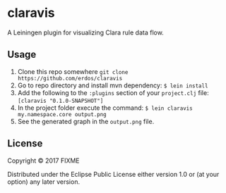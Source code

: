 # claravis

A Leiningen plugin for visualizing Clara rule data flow.

## Usage

1. Clone this repo somewhere `git clone https://github.com/erdos/claravis`
2. Go to repo directory and install mvn dependency: `$ lein install`
3. Add the following to the `:plugins` section of your `project.clj` file: `[claravis "0.1.0-SNAPSHOT"]`
4. In the project folder execute the command: `$ lein claravis my.namespace.core output.png`
5. See the generated graph in the `output.png` file.


## License

Copyright © 2017 FIXME

Distributed under the Eclipse Public License either version 1.0 or (at
your option) any later version.
